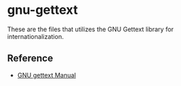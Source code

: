 # gnu-gettext

These are the files that utilizes the GNU Gettext library for internationalization.

## Reference

* [GNU gettext Manual](https://www.gnu.org/software/gettext/manual/)